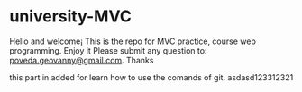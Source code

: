 # university-MVC

Hello and welcome¡ This is the repo for MVC practice, course web programming. Enjoy it
Please submit any question to: poveda.geovanny@gmail.com. Thanks 

this part in added for learn how to use the comands of git. asdasd123312321
